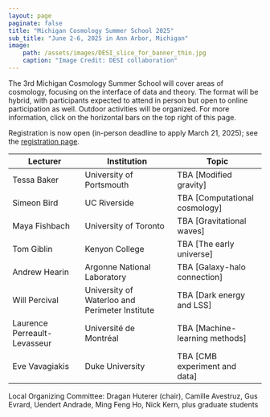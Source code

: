 ```yaml
---
layout: page
paginate: false
title: "Michigan Cosmology Summer School 2025"
sub_title: "June 2-6, 2025 in Ann Arbor, Michigan"
image:
    path: /assets/images/DESI_slice_for_banner_thin.jpg
    caption: "Image Credit: DESI collaboration"
---
```


The 3rd Michigan Cosmology Summer School will cover areas of cosmology, focusing on the interface of data and theory. The format will be hybrid, with participants expected to attend in person but open to online participation as well. Outdoor activities will be organized. For more information, click on the horizontal bars on the top right of this page. 

Registration is now open (in-person deadline to apply March 21, 2025); see the [registration page](https://huterer.github.io/cosmology-school-2025/registration.html).


|Lecturer           |Institution                                |Topic
|-----------------------|-------------------------------------------|------------------------------------
|Tessa Baker             |University of Portsmouth             |TBA [Modified gravity]
|Simeon Bird             |UC Riverside                         |TBA [Computational cosmology]
|Maya Fishbach           |University of Toronto                |TBA [Gravitational waves]
|Tom Giblin              |Kenyon College                       |TBA [The early universe]
|Andrew Hearin           |Argonne National Laboratory          |TBA [Galaxy-halo connection]
|Will Percival           |University of Waterloo and Perimeter Institute |TBA [Dark energy and LSS]
|Laurence Perreault-Levasseur         |Université de Montréal     |TBA [Machine-learning methods]
|Eve Vavagiakis          |Duke University                      |TBA [CMB experiment and data]



Local Organizing Committee: Dragan Huterer (chair), Camille Avestruz, Gus Evrard, Uendert Andrade, Ming Feng Ho, Nick Kern, plus graduate students

